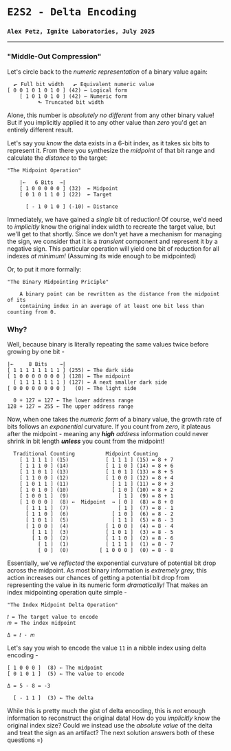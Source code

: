 # `E2S2 - Delta Encoding`
### `Alex Petz, Ignite Laboratories, July 2025`

---

### "Middle-Out Compression"
Let's circle back to the _numeric representation_ of a binary value again:

      ⬐ Full bit width   ⬐ Equivalent numeric value
    [ 0 0 1 0 1 0 1 0 ] (42) ← Logical form
        [ 1 0 1 0 1 0 ] (42) ← Numeric form
              ⬑ Truncated bit width

Alone, this number is _absolutely no different_ from any other binary value!  But if you implicitly
applied it to any other value than _zero_ you'd get an entirely different result.

Let's say you _know_ the data exists in a 6-bit index, as it takes six bits to represent it.  From there
you synthesize the _midpoint_ of that bit range and calculate the _distance_ to the target:

    "The Midpoint Operation"

        |←   6 Bits  →|
        [ 1 0 0 0 0 0 ] (32)  ← Midpoint
        [ 0 1 0 1 1 0 ] (22)  ← Target
    
          [ - 1 0 1 0 ] (-10) ← Distance

Immediately, we have gained a _single_ bit of reduction!  Of course, we'd need to _implicitly_ know
the original index width to recreate the target value, but we'll get to that shortly.  Since we don't
yet have a mechanism for managing the sign, we consider that it is a *transient* component and represent
it by a negative sign.  This particular operation will yield one bit of reduction for all indexes
_at minimum!_  (Assuming its wide enough to be midpointed)

Or, to put it more formally:

    "The Binary Midpointing Priciple"

        A binary point can be rewritten as the distance from the midpoint of its 
        containing index in an average of at least one bit less than counting from 0.

### Why?
Well, because binary is literally repeating the same values twice before growing by one bit -

    |←     8 Bits    →|
    [ 1 1 1 1 1 1 1 1 ] (255) ← The dark side
    [ 1 0 0 0 0 0 0 0 ] (128) ← The midpoint
      [ 1 1 1 1 1 1 1 ] (127) ← A next smaller dark side
    [ 0 0 0 0 0 0 0 0 ]   (0) ← The light side

      0 + 127 = 127 ← The lower address range
    128 + 127 = 255 ← The upper address range

Now, when one takes the _numeric form_ of a binary value, the growth rate of bits follows an _exponential_
curvature. If you count from _zero,_ it plateaus after the midpoint - meaning any _**high** address_ information 
could never shrink in bit length **_unless_** you count from the midpoint!

      Traditional Counting          Midpoint Counting
        [ 1 1 1 1 ] (15)            [ 1 1 1 ] (15) = 8 + 7
        [ 1 1 1 0 ] (14)            [ 1 1 0 ] (14) = 8 + 6
        [ 1 1 0 1 ] (13)            [ 1 0 1 ] (13) = 8 + 5
        [ 1 1 0 0 ] (12)            [ 1 0 0 ] (12) = 8 + 4
        [ 1 0 1 1 ] (11)              [ 1 1 ] (11) = 8 + 3
        [ 1 0 1 0 ] (10)              [ 1 0 ] (10) = 8 + 2
        [ 1 0 0 1 ]  (9)                [ 1 ]  (9) = 8 + 1
        [ 1 0 0 0 ]  (8) ←  Midpoint  → [ 0 ]  (8) = 8 + 0
          [ 1 1 1 ]  (7)                [ 1 ]  (7) = 8 - 1
          [ 1 1 0 ]  (6)              [ 1 0 ]  (6) = 8 - 2
          [ 1 0 1 ]  (5)              [ 1 1 ]  (5) = 8 - 3
          [ 1 0 0 ]  (4)            [ 1 0 0 ]  (4) = 8 - 4
            [ 1 1 ]  (3)            [ 1 0 1 ]  (3) = 8 - 5
            [ 1 0 ]  (2)            [ 1 1 0 ]  (2) = 8 - 6
              [ 1 ]  (1)            [ 1 1 1 ]  (1) = 8 - 7
              [ 0 ]  (0)          [ 1 0 0 0 ]  (0) = 8 - 8

Essentially, we've _reflected_ the exponential curvature of potential bit drop across the midpoint.  As most
binary information is _extremely grey,_ this action increases our chances of getting a potential bit drop 
from representing the value in its numeric form _dramatically!_  That makes an index midpointing operation
quite simple -

    "The Index Midpoint Delta Operation"
    
    𝑡 = The target value to encode
    𝑚 = The index midpoint

    Δ = 𝑡 - 𝑚  

Let's say you wish to encode the value `11` in a nibble index using delta encoding -

    [ 1 0 0 0 ]  (8) ← The midpoint
    [ 0 1 0 1 ]  (5) ← The value to encode

    Δ = 5 - 8 = -3

      [ - 1 1 ]  (3) ← The delta

While this is pretty much the gist of delta encoding, this is _not_ enough information to reconstruct the original
data!  How do you _implicitly_ know the original index size?  Could we instead use the _absolute value_ of the delta
and treat the sign as an artifact?  The next solution answers both of these questions =)